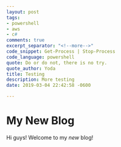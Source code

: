 ```yaml
---
layout: post
tags:
- powershell
- aws
- c#
comments: true
excerpt_separator: "<!--more-->"
code_snippet: Get-Process | Stop-Process
code_language: powershell
quote: Do or do not, there is no try.
quote_author: Yoda
title: Testing
description: More testing
date: 2019-03-04 22:42:58 -0600

---
```

# My New Blog

Hi guys! Welcome to my _new_ blog!